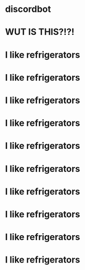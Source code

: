 # discordbot
# WUT IS THIS?!?!
# I like refrigerators
# I like refrigerators
# I like refrigerators
# I like refrigerators
# I like refrigerators
# I like refrigerators
# I like refrigerators
# I like refrigerators
# I like refrigerators
# I like refrigerators
